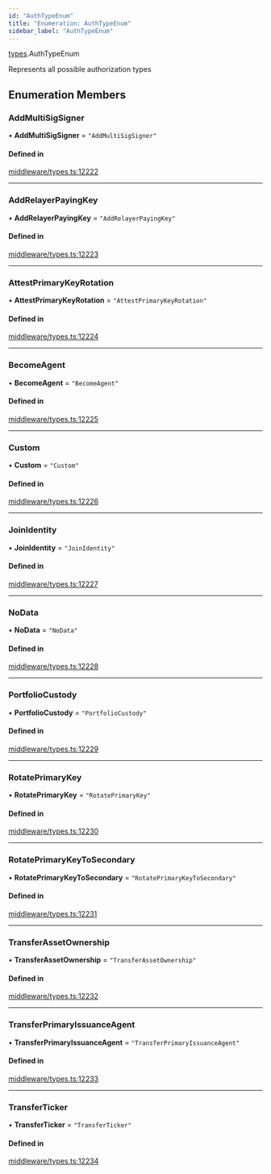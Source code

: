 ```yaml
---
id: "AuthTypeEnum"
title: "Enumeration: AuthTypeEnum"
sidebar_label: "AuthTypeEnum"
---
```


[types](../../../modules/Types/Types.md).AuthTypeEnum

Represents all possible authorization types

## Enumeration Members

### AddMultiSigSigner

• **AddMultiSigSigner** = ``"AddMultiSigSigner"``

#### Defined in

[middleware/types.ts:12222](https://github.com/PolymeshAssociation/polymesh-sdk/blob/3cc570ade/src/middleware/types.ts#L12222)

___

### AddRelayerPayingKey

• **AddRelayerPayingKey** = ``"AddRelayerPayingKey"``

#### Defined in

[middleware/types.ts:12223](https://github.com/PolymeshAssociation/polymesh-sdk/blob/3cc570ade/src/middleware/types.ts#L12223)

___

### AttestPrimaryKeyRotation

• **AttestPrimaryKeyRotation** = ``"AttestPrimaryKeyRotation"``

#### Defined in

[middleware/types.ts:12224](https://github.com/PolymeshAssociation/polymesh-sdk/blob/3cc570ade/src/middleware/types.ts#L12224)

___

### BecomeAgent

• **BecomeAgent** = ``"BecomeAgent"``

#### Defined in

[middleware/types.ts:12225](https://github.com/PolymeshAssociation/polymesh-sdk/blob/3cc570ade/src/middleware/types.ts#L12225)

___

### Custom

• **Custom** = ``"Custom"``

#### Defined in

[middleware/types.ts:12226](https://github.com/PolymeshAssociation/polymesh-sdk/blob/3cc570ade/src/middleware/types.ts#L12226)

___

### JoinIdentity

• **JoinIdentity** = ``"JoinIdentity"``

#### Defined in

[middleware/types.ts:12227](https://github.com/PolymeshAssociation/polymesh-sdk/blob/3cc570ade/src/middleware/types.ts#L12227)

___

### NoData

• **NoData** = ``"NoData"``

#### Defined in

[middleware/types.ts:12228](https://github.com/PolymeshAssociation/polymesh-sdk/blob/3cc570ade/src/middleware/types.ts#L12228)

___

### PortfolioCustody

• **PortfolioCustody** = ``"PortfolioCustody"``

#### Defined in

[middleware/types.ts:12229](https://github.com/PolymeshAssociation/polymesh-sdk/blob/3cc570ade/src/middleware/types.ts#L12229)

___

### RotatePrimaryKey

• **RotatePrimaryKey** = ``"RotatePrimaryKey"``

#### Defined in

[middleware/types.ts:12230](https://github.com/PolymeshAssociation/polymesh-sdk/blob/3cc570ade/src/middleware/types.ts#L12230)

___

### RotatePrimaryKeyToSecondary

• **RotatePrimaryKeyToSecondary** = ``"RotatePrimaryKeyToSecondary"``

#### Defined in

[middleware/types.ts:12231](https://github.com/PolymeshAssociation/polymesh-sdk/blob/3cc570ade/src/middleware/types.ts#L12231)

___

### TransferAssetOwnership

• **TransferAssetOwnership** = ``"TransferAssetOwnership"``

#### Defined in

[middleware/types.ts:12232](https://github.com/PolymeshAssociation/polymesh-sdk/blob/3cc570ade/src/middleware/types.ts#L12232)

___

### TransferPrimaryIssuanceAgent

• **TransferPrimaryIssuanceAgent** = ``"TransferPrimaryIssuanceAgent"``

#### Defined in

[middleware/types.ts:12233](https://github.com/PolymeshAssociation/polymesh-sdk/blob/3cc570ade/src/middleware/types.ts#L12233)

___

### TransferTicker

• **TransferTicker** = ``"TransferTicker"``

#### Defined in

[middleware/types.ts:12234](https://github.com/PolymeshAssociation/polymesh-sdk/blob/3cc570ade/src/middleware/types.ts#L12234)
